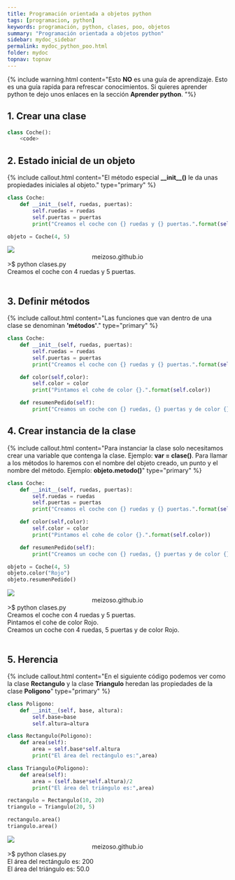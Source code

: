 ```yaml
---
title: Programación orientada a objetos python
tags: [programacion, python]
keywords: programación, python, clases, poo, objetos
summary: "Programación orientada a objetos python"
sidebar: mydoc_sidebar
permalink: mydoc_python_poo.html
folder: mydoc
topnav: topnav
---
```



{% include warning.html content="Esto <b>NO</b> es una guía de aprendizaje. Esto es una guía rapida para refrescar conocimientos. Si quieres aprender python te dejo unos enlaces en la sección <b>Aprender python</b>.
 "%}

## 1. Crear una clase
```python
class Coche():
    <code>
````
## 2. Estado inicial de un objeto
{% include callout.html content="El método especial **_\_init__()** le da unas propiedades iniciales al objeto." type="primary" %}
```python
class Coche:
    def __init__(self, ruedas, puertas):
        self.ruedas = ruedas
        self.puertas = puertas
        print("Creamos el coche con {} ruedas y {} puertas.".format(self.ruedas, self.puertas))

objeto = Coche(4, 5)
````
<!--TERMINAL-->
<link href="css/miEstilo.css" rel="stylesheet" type="text/css">
<div id="barra"><img src="images/terminal/botones.png" id="botones"><center id="texto_barra">meizoso.github.io</center></div>
<div id="terminal">
>$ python clases.py<br/>
Creamos el coche con 4 ruedas y 5 puertas.<br/></div>
<br/>

## 3. Definir métodos
{% include callout.html content="Las funciones que van dentro de una clase se denominan **'métodos'**." type="primary" %}
```python
class Coche:
    def __init__(self, ruedas, puertas):
        self.ruedas = ruedas
        self.puertas = puertas
        print("Creamos el coche con {} ruedas y {} puertas.".format(self.ruedas, self.puertas))

    def color(self,color):
        self.color = color
        print("Pintamos el cohe de color {}.".format(self.color))

    def resumenPedido(self):
        print("Creamos un coche con {} ruedas, {} puertas y de color {}.".format(self.ruedas, self.puertas, self.color))

````

## 4. Crear instancia de la clase
{% include callout.html content="Para instanciar la clase solo necesitamos crear una variable que contenga la clase. Ejemplo: **var = clase()**. Para llamar a los métodos lo haremos con el nombre del objeto creado, un punto y el nombre del método. Ejemplo: **objeto.metodo()**" type="primary" %}
```python
class Coche:
    def __init__(self, ruedas, puertas):
        self.ruedas = ruedas
        self.puertas = puertas
        print("Creamos el coche con {} ruedas y {} puertas.".format(self.ruedas, self.puertas))

    def color(self,color):
        self.color = color
        print("Pintamos el cohe de color {}.".format(self.color))

    def resumenPedido(self):
        print("Creamos un coche con {} ruedas, {} puertas y de color {}.".format(self.ruedas, self.puertas, self.color))

objeto = Coche(4, 5)
objeto.color("Rojo")
objeto.resumenPedido()
````
<!--TERMINAL-->
<link href="css/miEstilo.css" rel="stylesheet" type="text/css">
<div id="barra"><img src="images/terminal/botones.png" id="botones"><center id="texto_barra">meizoso.github.io</center></div>
<div id="terminal">
>$ python clases.py<br/>
Creamos el coche con 4 ruedas y 5 puertas.<br/>
Pintamos el cohe de color Rojo.<br/>
Creamos un coche con 4 ruedas, 5 puertas y de color Rojo.<br/></div>
<br/>

## 5. Herencia
{% include callout.html content="En el siguiente código podemos ver como la clase **Rectangulo** y la clase **Triangulo** heredan las propiedades de la clase **Poligono**" type="primary" %}
```python
class Poligono:
    def __init__(self, base, altura):
        self.base=base
        self.altura=altura

class Rectangulo(Poligono):
    def area(self):
        area = self.base*self.altura
        print("El área del rectángulo es:",area)

class Triangulo(Poligono):
    def area(self):
        area = (self.base*self.altura)/2
        print("El área del triángulo es:",area)

rectangulo = Rectangulo(10, 20)
triangulo = Triangulo(20, 5)

rectangulo.area()
triangulo.area()
````
<!--TERMINAL-->
<link href="css/miEstilo.css" rel="stylesheet" type="text/css">
<div id="barra"><img src="images/terminal/botones.png" id="botones"><center id="texto_barra">meizoso.github.io</center></div>
<div id="terminal">
>$ python clases.py<br/>
El área del rectángulo es: 200<br/>
El área del triángulo es: 50.0<br/></div>
<br/>
